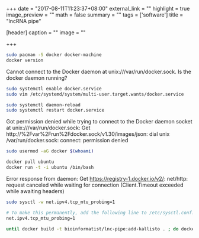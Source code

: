+++
date = "2017-08-11T11:23:37+08:00"
external_link = ""
highlight = true
image_preview = ""
math = false
summary = ""
tags = ['software']
title = "lncRNA pipe"

[header]
  caption = ""
  image = ""

+++

```bash
sudo pacman -S docker docker-machine
docker version
```

Cannot connect to the Docker daemon at unix:///var/run/docker.sock. Is the docker daemon running?

```bash
sudo systemctl enable docker.service
sudo vim /etc/systemd/system/multi-user.target.wants/docker.service
```

```bash
sudo systemctl daemon-reload
sudo systemctl restart docker.service
```

Got permission denied while trying to connect to the Docker daemon socket at unix:///var/run/docker.sock: Get http://%2Fvar%2Frun%2Fdocker.sock/v1.30/images/json: dial unix /var/run/docker.sock: connect: permission denied

```bash
sudo usermod -aG docker $(whoami)
```
```bash
docker pull ubuntu
docker run -t -i ubuntu /bin/bash
```

Error response from daemon: Get https://registry-1.docker.io/v2/: net/http: request canceled while waiting for connection (Client.Timeout exceeded while awaiting headers)

```bash
sudo sysctl -w net.ipv4.tcp_mtu_probing=1

# To make this permanently, add the following line to /etc/sysctl.conf:
net.ipv4.tcp_mtu_probing=1
```

```bash
until docker build -t bioinformatist/lnc-pipe:add-kallisto . ; do docker build -t bioinformatist/lnc-pipe:add-kallisto . ; done
```